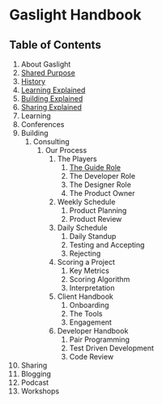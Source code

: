 # Gaslight Handbook

## Table of Contents

1. About Gaslight
  1. [Shared Purpose](values.md#shared-purpose)
  1. [History](values.md#history)
  1. [Learning Explained](values.md#learning)
  1. [Building Explained](values.md#building)
  1. [Sharing Explained](values.md#sharing)
1. Learning
  1. Conferences
1. Building
    1. Consulting
        1. Our Process
            1. The Players
                1. [The Guide Role](roles/guide-role.md)
                1. The Developer Role
                1. The Designer Role
                1. The Product Owner
            1. Weekly Schedule
                1. Product Planning
                1. Product Review
            1. Daily Schedule
                1. Daily Standup
                1. Testing and Accepting
                1. Rejecting
            1. Scoring a Project
                1. Key Metrics
                1. Scoring Algorithm
                1. Interpretation
            1. Client Handbook
                1. Onboarding
                1. The Tools
                1. Engagement
            1. Developer Handbook
                1. Pair Programming
                1. Test Driven Development
                1. Code Review
1. Sharing
  1. Blogging
  1. Podcast
  1. Workshops

